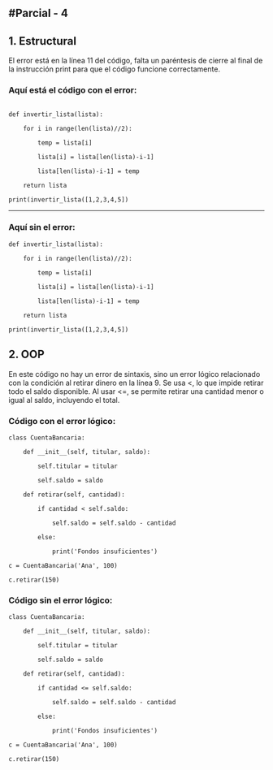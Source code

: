 #Parcial - 4
---
## 1. Estructural

El error está en la línea 11 del código, falta un paréntesis de cierre al final de la instrucción print para que el código funcione correctamente.

### Aquí está el código con el error:
```

def invertir_lista(lista):
    
    for i in range(len(lista)//2):
    
        temp = lista[i]
        
        lista[i] = lista[len(lista)-i-1]
        
        lista[len(lista)-i-1] = temp
    
    return lista

print(invertir_lista([1,2,3,4,5])
```

---
### Aquí sin el error:
```
def invertir_lista(lista):

    for i in range(len(lista)//2):
    
        temp = lista[i]
        
        lista[i] = lista[len(lista)-i-1]
        
        lista[len(lista)-i-1] = temp
    
    return lista

print(invertir_lista([1,2,3,4,5])

```
## 2. OOP

En este código no hay un error de sintaxis, sino un error lógico relacionado con la condición al retirar dinero en la línea 9.
Se usa <, lo que impide retirar todo el saldo disponible.
Al usar <=, se permite retirar una cantidad menor o igual al saldo, incluyendo el total.


### Código con el error lógico:
```
class CuentaBancaria:

    def __init__(self, titular, saldo):
    
        self.titular = titular
        
        self.saldo = saldo
    
    def retirar(self, cantidad):
    
        if cantidad < self.saldo:
        
            self.saldo = self.saldo - cantidad
        
        else:
        
            print('Fondos insuficientes')

c = CuentaBancaria('Ana', 100)

c.retirar(150)

```
### Código sin el error lógico:

```
class CuentaBancaria:

    def __init__(self, titular, saldo):
    
        self.titular = titular
        
        self.saldo = saldo
    
    def retirar(self, cantidad):
    
        if cantidad <= self.saldo:
        
            self.saldo = self.saldo - cantidad
        
        else:
        
            print('Fondos insuficientes')

c = CuentaBancaria('Ana', 100)

c.retirar(150)

```

